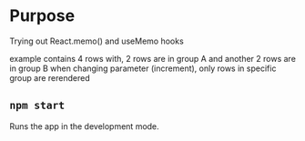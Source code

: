 # Purpose
Trying out React.memo() and useMemo hooks

example contains 4 rows with, 2 rows are in group A and another 2 rows are in group B
when changing parameter (increment), only rows in specific group are rerendered




## `npm start`

Runs the app in the development mode.
